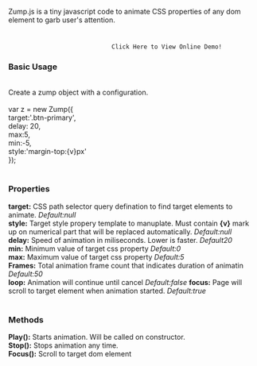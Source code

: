 Zump.js is a tiny javascript code  to animate CSS properties of any dom element to garb user's attention.
#
                                 Click Here to View Online Demo! 
<h3>Basic Usage</h3><br>
Create a zump object with a configuration.<br><br>
 var z = new Zump({<br>
  target:'.btn-primary',<br>
  delay: 20,<br>
  max:5,<br>
  min:-5,<br>
  style:'margin-top:{v}px'<br>
});<br>
<br>
<h3>Properties</h3>
<b>target:</b> CSS path selector query defination to find target elements to animate. <i> Default:null</i> <br>
<b>style:</b> Target style propery template to manuplate. Must contain <b>{v}</b> mark up on numerical part that will   be replaced automatically. <i> Default:null</i><br>
<b>delay:</b> Speed of animation in miliseconds. Lower is faster.  <i> Default20</i><br>
<b>min:</b> Minimum value of target css property  <i> Default:0</i><br>
<b>max:</b> Maximum value of target css property  <i> Default:5</i><br>
<b>Frames:</b> Total animation  frame count that indicates  duration of animatin  <i> Default:50</i><br>
<b>loop:</b> Animation will continue until cancel  <i> Default:false</i>
<b>focus:</b> Page will scroll to target element when animation started.  <i> Default:true</i><br>
<br>
<h3>Methods</h3>
<b>Play():</b>  Starts animation. Will be called on constructor. <br>
 <b>Stop():</b> Stops animation any time. <br>
 <b>Focus():</b> Scroll to target dom element <br>
  
